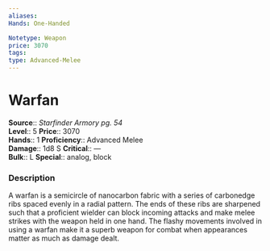 ```yaml
---
aliases: 
Hands: One-Handed

Notetype: Weapon
price: 3070
tags: 
type: Advanced-Melee
---
```


# Warfan

**Source**:: _Starfinder Armory pg. 54_  
**Level**:: 5
**Price**:: 3070  
**Hands**:: 1
**Proficiency**:: Advanced Melee  
**Damage**:: 1d8 S
**Critical**:: —  
**Bulk**:: L
**Special**:: analog, block

### Description

A warfan is a semicircle of nanocarbon fabric with a series of carbonedge ribs spaced evenly in a radial pattern. The ends of these ribs are sharpened such that a proficient wielder can block incoming attacks and make melee strikes with the weapon held in one hand. The flashy movements involved in using a warfan make it a superb weapon for combat when appearances matter as much as damage dealt.
